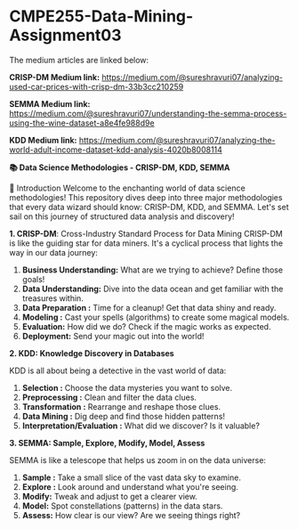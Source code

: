 # CMPE255-Data-Mining-Assignment03

The medium articles are linked below:

**CRISP-DM Medium link:** https://medium.com/@sureshravuri07/analyzing-used-car-prices-with-crisp-dm-33b3cc210259

**SEMMA Medium link:** https://medium.com/@sureshravuri07/understanding-the-semma-process-using-the-wine-dataset-a8e4fe988d9e

**KDD Medium link:** https://medium.com/@sureshravuri07/analyzing-the-world-adult-income-dataset-kdd-analysis-4020b8008114



**📚 Data Science Methodologies - CRISP-DM, KDD, SEMMA**


🌟 Introduction
Welcome to the enchanting world of data science methodologies! This repository dives deep into three major methodologies that every data wizard should know: CRISP-DM, KDD, and SEMMA. Let's set sail on this journey of structured data analysis and discovery! 

**1. CRISP-DM**: Cross-Industry Standard Process for Data Mining
CRISP-DM is like the guiding star for data miners. It's a cyclical process that lights the way in our data journey:

1. **Business Understanding:** What are we trying to achieve? Define those goals!
2. **Data Understanding:** Dive into the data ocean and get familiar with the treasures within.
3. **Data Preparation :** Time for a cleanup! Get that data shiny and ready.
4. **Modeling :** Cast your spells (algorithms) to create some magical models.
5. **Evaluation:** How did we do? Check if the magic works as expected.
6. **Deployment:** Send your magic out into the world!


**2. KDD: Knowledge Discovery in Databases**


KDD is all about being a detective in the vast world of data:

1. **Selection :** Choose the data mysteries you want to solve.
2. **Preprocessing :** Clean and filter the data clues.
3. **Transformation :** Rearrange and reshape those clues.
4. **Data Mining :** Dig deep and find those hidden patterns!
5. **Interpretation/Evaluation :** What did we discover? Is it valuable?


**3. SEMMA: Sample, Explore, Modify, Model, Assess**


SEMMA is like a telescope that helps us zoom in on the data universe:

1. **Sample :** Take a small slice of the vast data sky to examine.
2. **Explore :** Look around and understand what you're seeing.
3. **Modify:** Tweak and adjust to get a clearer view.
4. **Model:** Spot constellations (patterns) in the data stars.
5. **Assess:** How clear is our view? Are we seeing things right?

